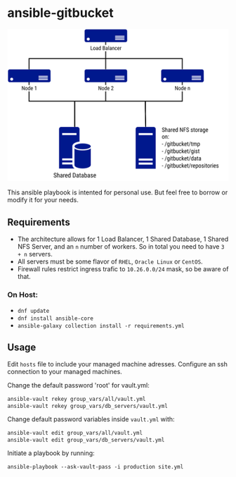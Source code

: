 # ansible-gitbucket

<p align="center">
  <img src="images/diagram.svg" />
</p>

This ansible playbook is intented for personal use. But feel free to borrow or modify it for your needs.

## Requirements
* The architecture allows for 1 Load Balancer, 1 Shared Database, 1 Shared NFS Server, and an `n` number of workers. So in total you need to have `3 + n` servers. 
* All servers must be some flavor of `RHEL`, `Oracle Linux` or `CentOS`.  
* Firewall rules restrict ingress trafic to `10.26.0.0/24` mask, so be aware of that.


### On Host:
* `dnf update`
* `dnf install ansible-core`
* `ansible-galaxy collection install -r requirements.yml`

## Usage
Edit `hosts` file to include your managed machine adresses. Configure an ssh connection to your managed machines.

Сhange the default password 'root' for vault.yml:
```console
ansible-vault rekey group_vars/all/vault.yml
ansible-vault rekey group_vars/db_servers/vault.yml
```

Change default password variables inside `vault.yml` with:
```console
ansible-vault edit group_vars/all/vault.yml
ansible-vault edit group_vars/db_servers/vault.yml
```

Initiate a playbook by running:
```console
ansible-playbook --ask-vault-pass -i production site.yml
```

